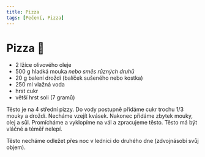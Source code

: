 ```yaml
---
title: Pizza
tags: [Pečení, Pizza]
---
```


# Pizza 🍕

- 2 lžíce olivového oleje
- 500 g hladká mouka *nebo směs různých druhů*
- 20 g balení droždí (balíček sušeného nebo kostka)
- 250 ml vlažná voda
- hrst cukr
- větší hrst soli (7 gramů)

Těsto je na 4 střední pizzy. Do vody postupně přidáme cukr trochu 1/3 mouky a droždí.
Necháme vzejít kvásek. Nakonec přidáme zbytek mouky, olej a sůl. Promícháme a vyklopíme
na vál a zpracujeme těsto. Těsto má být vláčné a téměř nelepí.

Těsto necháme odležet přes noc v lednici do druhého dne (zdvojnásobí svůj objem).